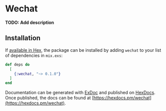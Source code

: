 # Wechat

**TODO: Add description**

## Installation

If [available in Hex](https://hex.pm/docs/publish), the package can be installed
by adding `wechat` to your list of dependencies in `mix.exs`:

```elixir
def deps do
  [
    {:wechat, "~> 0.1.0"}
  ]
end
```

Documentation can be generated with [ExDoc](https://github.com/elixir-lang/ex_doc)
and published on [HexDocs](https://hexdocs.pm). Once published, the docs can
be found at [https://hexdocs.pm/wechat](https://hexdocs.pm/wechat).

